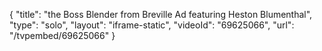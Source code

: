 {
    "title": "the Boss Blender from Breville Ad featuring Heston Blumenthal",
    "type": "solo",
    "layout": "iframe-static",
    "videoId": "69625066",
    "url": "\/tvpembed\/69625066"
}